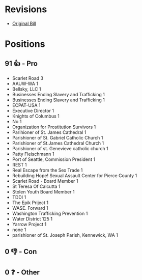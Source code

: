 # Revisions
* [Original Bill](1/)

# Positions
## 91 👍 - Pro
* Scarlet Road 3
* AAUW-WA 1
* Bellsky, LLC  1
* Businesses Ending Slavery and Trafficking 1
* Businesses Ending Slavery and Trafficking  1
* ECPAT-USA 1
* Executive Director 1
* Knights of Columbus 1
* No 1
* Organization for Prostitution Survivors 1
* Parihioner of St. James Cathedral 1
* Parishioner of St. Gabriel Catholic Church 1
* Parishioner of St.James Cathedral Church   1
* Parishioner of st. Genevieve catholic church 1
* Patty Fleischmann 1
* Port of Seattle, Commission President 1
* REST 1
* Real Escape from the Sex Trade 1
* Rebuilding Hope! Sexual Assault Center for Pierce County 1
* Scarlet Road - Board Member 1
* St Teresa Of Calcutta 1
* Stolen Youth Board Member 1
* TDDI 1
* The Epik Priject 1
* WASE. Forward 1
* Washington Trafficking Prevention  1
* Water District 125 1
* Yarrow Project  1
* none 1
* parishioner of St. Joseph Parish, Kennewick, WA 1

## 0 👎 - Con

## 0 ❓ - Other

